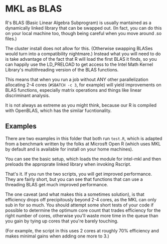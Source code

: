 # MKL as BLAS

R's BLAS (Basic Linear Algebra Subprogram) is usually 
mantained as a dynamically linked library that can be swapped
out. (In fact, you can do this on your local machine too, though
being careful when you move around .so files.)

The cluster install does not allow for this. (Otherwise
swapping BLASes would turn into a compatibility nightmare.)
Instead what you will need to do is take advantage of the fact
that R will load the first BLAS it finds, so you can happily use
the LD_PRELOAD to get access to the Intel Math Kernel Library's 
multithreading version of the BLAS functions.

This means that when you run a job without ANY other parallelization
allocating 2-4 cores (`#SBATCH -c 3`, for example) will yield 
improvements on BLAS functions, especially matrix operations and 
things like linear discriminant analysis.

It is not always as extreme as you might think, because our R 
is compiled with OpenBLAS, which has the similar fucntionality.

## Examples

There are two examples in this folder that both run `test.R`, which
is adapted from a benchmark written by the folks at Microsft Open R
(which uses MKL by default and is available for install on your 
home machines). 

You can see the basic setup, which loads the module for intel-mkl and
then preloads the approprate linked library when invoking Rscript.

That's it. If you run the two scripts, you will get improved performance.
They are fairly short, but you can see that functions that can use a threading BLAS get much improved performance.
  
The one caveat (and what makes this a sometimes solution), is that 
efficiency drops off precipitously beyond 2-4 cores, as the MKL can 
only sub in for so much. You should attempt some short tests of your 
code if possible to determine the optimum core count that trades efficiency
for the right number of cores, otherwise you'll waste more time in
the queue than you gain by tying up cores that you're barely touching.

(For example, the script in this uses 2 cores at roughly 70% efficiency
and makes minimal gains when adding one more to 3.) 
